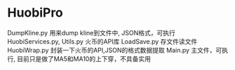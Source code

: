 # HuobiPro
DumpKline.py 用来dump kline到文件中, JSON格式，可执行
HuobiServices.py, Utils.py 火币的API库
LoadSave.py 存文件读文件
HuobiWrap.py 封装一下火币的API,JSON的格式数据提取
Main.py 主文件，可执行, 目前只是做了MA5和MA10的上下穿，不具备实用